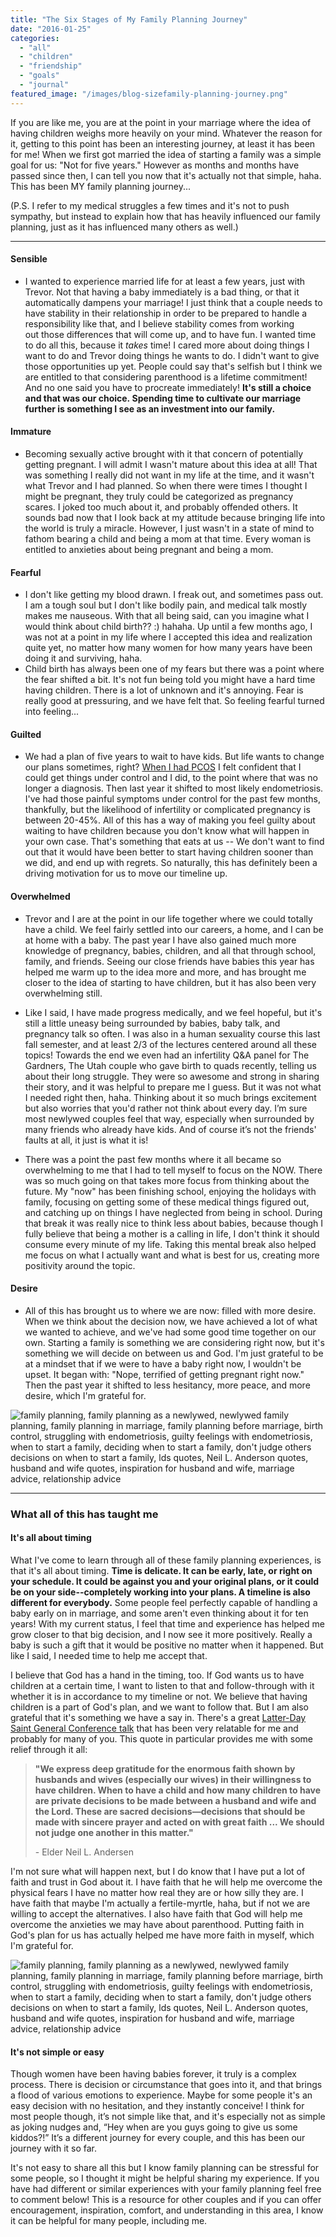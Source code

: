 ```yaml
---
title: "The Six Stages of My Family Planning Journey"
date: "2016-01-25"
categories: 
  - "all"
  - "children"
  - "friendship"
  - "goals"
  - "journal"
featured_image: "/images/blog-sizefamily-planning-journey.png"
---
```


If you are like me, you are at the point in your marriage where the idea of having children weighs more heavily on your mind. Whatever the reason for it, getting to this point has been an interesting journey, at least it has been for me! When we first got married the idea of starting a family was a simple goal for us: "Not for five years." However as months and months have passed since then, I can tell you now that it's actually not that simple, haha. This has been MY family planning journey...

(P.S. I refer to my medical struggles a few times and it's not to push sympathy, but instead to explain how that has heavily influenced our family planning, just as it has influenced many others as well.)

* * *

#### Sensible

- I wanted to experience married life for at least a few years, just with Trevor. Not that having a baby immediately is a bad thing, or that it automatically dampens your marriage! I just think that a couple needs to have stability in their relationship in order to be prepared to handle a responsibility like that, and I believe stability comes from working out those differences that will come up, and to have fun. I wanted time to do all this, because it _takes_ time! I cared more about doing things I want to do and Trevor doing things he wants to do. I didn't want to give those opportunities up yet. People could say that's selfish but I think we are entitled to that considering parenthood is a lifetime commitment! And no one said you have to procreate immediately! **It's still a choice and that was our choice. Spending time to cultivate our marriage further is something I see as an investment into our family.**

#### Immature

- Becoming sexually active brought with it that concern of potentially getting pregnant. I will admit I wasn't mature about this idea at all! That was something I really did not want in my life at the time, and it wasn't what Trevor and I had planned. So when there were times I thought I might be pregnant, they truly could be categorized as pregnancy scares. I joked too much about it, and probably offended others. It sounds bad now that I look back at my attitude because bringing life into the world is truly a miracle. However, I just wasn't in a state of mind to fathom bearing a child and being a mom at that time. Every woman is entitled to anxieties about being pregnant and being a mom.

#### Fearful

- I don't like getting my blood drawn. I freak out, and sometimes pass out. I am a tough soul but I don't like bodily pain, and medical talk mostly makes me nauseous. With that all being said, can you imagine what I would think about child birth?? :) hahaha. Up until a few months ago, I was not at a point in my life where I accepted this idea and realization quite yet, no matter how many women for how many years have been doing it and surviving, haha.
- Child birth has always been one of my fears but there was a point where the fear shifted a bit. It's not fun being told you might have a hard time having children. There is a lot of unknown and it's annoying. Fear is really good at pressuring, and we have felt that. So feeling fearful turned into feeling...

#### Guilted

- We had a plan of five years to wait to have kids. But life wants to change our plans sometimes, right? [When I had PCOS](http://freshlymarried.com/newlywed-weight-gain/) I felt confident that I could get things under control and I did, to the point where that was no longer a diagnosis. Then last year it shifted to most likely endometriosis. I've had those painful symptoms under control for the past few months, thankfully, but the likelihood of infertility or complicated pregnancy is between 20-45%. All of this has a way of making you feel guilty about waiting to have children because you don't know what will happen in your own case. That's something that eats at us -- We don't want to find out that it would have been better to start having children sooner than we did, and end up with regrets. So naturally, this has definitely been a driving motivation for us to move our timeline up.

#### Overwhelmed

- Trevor and I are at the point in our life together where we could totally have a child. We feel fairly settled into our careers, a home, and I can be at home with a baby. The past year I have also gained much more knowledge of pregnancy, babies, children, and all that through school, family, and friends. Seeing our close friends have babies this year has helped me warm up to the idea more and more, and has brought me closer to the idea of starting to have children, but it has also been very overwhelming still.

- Like I said, I have made progress medically, and we feel hopeful, but it's still a little uneasy being surrounded by babies, baby talk, and pregnancy talk so often. I was also in a human sexuality course this last fall semester, and at least 2/3 of the lectures centered around all these topics! Towards the end we even had an infertility Q&A panel for The Gardners, The Utah couple who gave birth to quads recently, telling us about their long struggle. They were so awesome and strong in sharing their story, and it was helpful to prepare me I guess. But it was not what I needed right then, haha. Thinking about it so much brings excitement but also worries that you'd rather not think about every day. I’m sure most newlywed couples feel that way, especially when surrounded by many friends who already have kids. And of course it’s not the friends' faults at all, it just is what it is!

- There was a point the past few months where it all became so overwhelming to me that I had to tell myself to focus on the NOW. There was so much going on that takes more focus from thinking about the future. My "now" has been finishing school, enjoying the holidays with family, focusing on getting some of these medical things figured out, and catching up on things I have neglected from being in school. During that break it was really nice to think less about babies, because though I fully believe that being a mother is a calling in life, I don't think it should consume every minute of my life. Taking this mental break also helped me focus on what I actually want and what is best for us, creating more positivity around the topic.

#### Desire

- All of this has brought us to where we are now: filled with more desire. When we think about the decision now, we have achieved a lot of what we wanted to achieve, and we've had some good time together on our own. Starting a family is something we are considering right now, but it's something we will decide on between us and God. I'm just grateful to be at a mindset that if we were to have a baby right now, I wouldn't be upset. It began with: "Nope, terrified of getting pregnant right now." Then the past year it shifted to less hesitancy, more peace, and more desire, which I'm grateful for.

![family planning, family planning as a newlywed, newlywed family planning, family planning in marriage, family planning before marriage, birth control, struggling with endometriosis, guilty feelings with endometriosis, when to start a family, deciding when to start a family, don't judge others decisions on when to start a family, lds quotes,  Neil L. Anderson quotes, husband and wife quotes, inspiration for husband and wife, marriage advice, relationship advice](/images/liv-bruce-361672-unsplash.jpg)

* * *

### What all of this has taught me

#### It's all about timing

What I've come to learn through all of these family planning experiences, is that it's all about timing. **Time is delicate. It can be early, late, or right on your schedule. It could be against you and your original plans, or it could be on your side--completely working into your plans. A timeline is also different for everybody.** Some people feel perfectly capable of handling a baby early on in marriage, and some aren't even thinking about it for ten years! With my current status, I feel that time and experience has helped me grow closer to that big decision, and I now see it more positively. Really a baby is such a gift that it would be positive no matter when it happened. But like I said, I needed time to help me accept that.

I believe that God has a hand in the timing, too. If God wants us to have children at a certain time, I want to listen to that and follow-through with it whether it is in accordance to my timeline or not. We believe that having children is a part of God's plan, and we want to follow that. But I am also grateful that it's something we have a say in. There's a great [Latter-Day Saint General Conference talk](https://www.lds.org/general-conference/2011/10/children?lang=eng) that has been very relatable for me and probably for many of you. This quote in particular provides me with some relief through it all:

> **"We express deep gratitude for the enormous faith shown by husbands and wives (especially our wives) in their willingness to have children. When to have a child and how many children to have are private decisions to be made between a husband and wife and the Lord. These are sacred decisions—decisions that should be made with sincere prayer and acted on with great faith ... We should not judge one another in this matter."**
> 
> \- Elder Neil L. Andersen

I'm not sure what will happen next, but I do know that I have put a lot of faith and trust in God about it. I have faith that he will help me overcome the physical fears I have no matter how real they are or how silly they are. I have faith that maybe I'm actually a fertile-myrtle, haha, but if not we are willing to accept the alternatives. I also have faith that God will help me overcome the anxieties we may have about parenthood. Putting faith in God's plan for us has actually helped me have more faith in myself, which I'm grateful for.

![family planning, family planning as a newlywed, newlywed family planning, family planning in marriage, family planning before marriage, birth control, struggling with endometriosis, guilty feelings with endometriosis, when to start a family, deciding when to start a family, don't judge others decisions on when to start a family, lds quotes, Neil L. Anderson quotes, husband and wife quotes, inspiration for husband and wife, marriage advice, relationship advice](/images/762A3575-96.jpg)

#### It's not simple or easy

Though women have been having babies forever, it truly is a complex process. There is decision or circumstance that goes into it, and that brings a flood of various emotions to experience. Maybe for some people it's an easy decision with no hesitation, and they instantly conceive! I think for most people though, it’s not simple like that, and it's especially not as simple as joking nudges and, “Hey when are you guys going to give us some kiddos?!” It’s a different journey for every couple, and this has been our journey with it so far.

It's not easy to share all this but I know family planning can be stressful for some people, so I thought it might be helpful sharing my experience. If you have had different or similar experiences with your family planning feel free to comment below! This is a resource for other couples and if you can offer encouragement, inspiration, comfort, and understanding in this area, I know it can be helpful for many people, including me.
